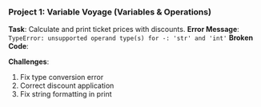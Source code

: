 ### **Project 1: Variable Voyage (Variables & Operations)**
**Task**: Calculate and print ticket prices with discounts.
**Error Message**: `TypeError: unsupported operand type(s) for -: 'str' and 'int'`
**Broken Code**:


**Challenges**:
1. Fix type conversion error
2. Correct discount application
3. Fix string formatting in print


